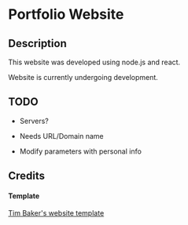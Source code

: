 # Portfolio Website

## Description

This website was developed using node.js and react.

Website is currently undergoing development.


## TODO

- Servers?

- Needs URL/Domain name

- Modify parameters with personal info

## Credits

#### Template

<a href="https://github.com/tbakerx/react-resume-template">Tim Baker's website template</a>
